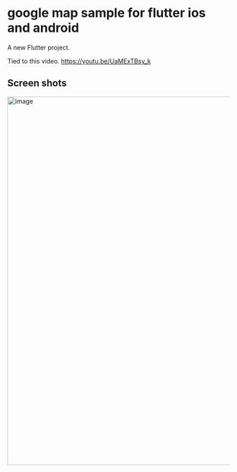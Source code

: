 # google map sample for flutter ios and android

A new Flutter project.

Tied to this video.
https://youtu.be/UaMExTBsy_k


## Screen shots

<img width="815" height="837" alt="image" src="https://github.com/user-attachments/assets/6a1cc24b-f239-4dde-9076-f74795fdd1aa" />



